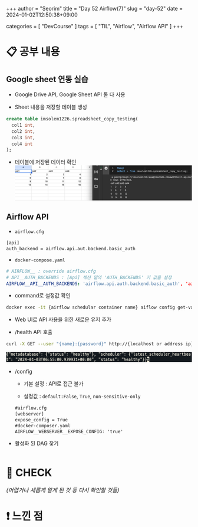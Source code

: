 +++
author = "Seorim"
title =  "Day 52 Airflow(7)"
slug = "day-52"
date = 2024-01-02T12:50:38+09:00

categories = [
    "DevCourse"
]
tags = [
    "TIL", "Airflow", "Airflow API"
]
+++

<style>
g1 { color: #79AC78 }
g2 { color: #B0D9B1 }
g3 { color: #D0E7D2 }
g4 { color: #618264 }
o1 { color: #F9B572 }
w1 { color: #FAF8ED }
</style>

# 📋 공부 내용

## Google sheet 연동 실습

- Google Drive API, Google Sheet API 둘 다 사용

- Sheet 내용을 저장할 테이블 생성

```sql
create table imsolem1226.spreadsheet_copy_testing(
  col1 int,
  col2 int,
  col3 int,
  col4 int
);
```

- 테이블에 저장된 데이터 확인
  ![](image.png)

## Airflow API

- `airflow.cfg`

```
[api]
auth_backend = airflow.api.aut.backend.basic_auth
```

- `docker-compose.yaml`

```yaml
# AIRFLOW__ : override airflow.cfg
# API__AUTH_BACKENDS : [Api] 섹션 밑의 'AUTH_BACKENDS' 키 값을 설정
AIRFLOW__API__AUTH_BACKENDS: 'airflow.api.auth.backend.basic_auth', 'airflow.api.auth.backend.session'
```

- command로 설정값 확인

```bash
docker exec -it {airflow schedular container name} aiflow config get-value api auth_backend
```

- Web UI로 API 사용을 위한 새로운 유저 추가

- /health API 호출

```bash
curl -X GET --user "{name}:{password}" http://{localhost or address ip}:8081/health
```

![](image-1.png)

- /config

  - 기본 설정 : API로 접근 불가

  - 설정값 : `default:False`, `True`, `non-sensitive-only`

  ```
  #airflow.cfg
  [webserver]
  expose_config = True
  #docker-composer.yaml
  AIRFLOW__WEBSERVER__EXPOSE_CONFIG: 'true'
  ```

- 활성화 된 DAG 찾기

```python

```

# 👀 CHECK

_<span style = "font-size:15px">(어렵거나 새롭게 알게 된 것 등 다시 확인할 것들)</span>_

# ❗ 느낀 점
